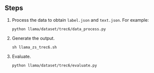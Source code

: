 ## Steps

1. Process the data to obtain ``label.json`` and ``text.json``. For example:

    ```
    python llama/dataset/trec6/data_process.py
    ```

2. Generate the output. 

    ```
    sh llama_zs_trec6.sh
    ```
    
3. Evaluate. 

    ```
    python llama/dataset/trec6/evaluate.py
    ```

    